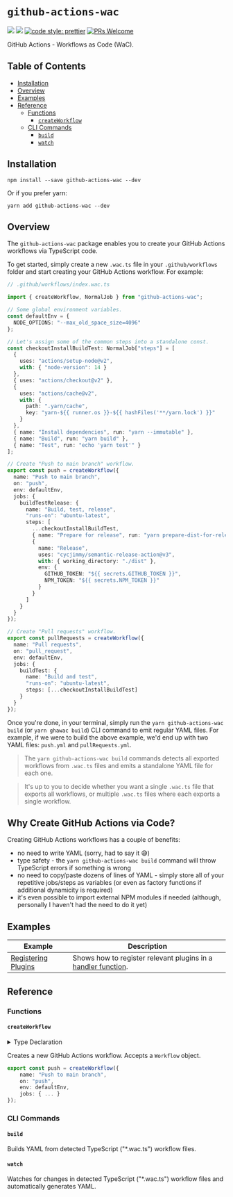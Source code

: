 # `github-actions-wac`

[![](https://img.shields.io/npm/dw/github-actions-wac.svg)](https://www.npmjs.com/package/github-actions-wac)
[![](https://img.shields.io/npm/v/github-actions-wac.svg)](https://www.npmjs.com/package/github-actions-wac)
[![code style: prettier](https://img.shields.io/badge/code_style-prettier-ff69b4.svg?style=flat-square)](https://github.com/prettier/prettier)
[![PRs Welcome](https://img.shields.io/badge/PRs-welcome-brightgreen.svg?style=flat-square)](http://makeapullrequest.com)

GitHub Actions - Workflows as Code (WaC).

## Table of Contents

- [Installation](#installation)
- [Overview](#overview)
- [Examples](#examples)
- [Reference](#reference)
  - [Functions](#functions)
    - [`createWorkflow`](#createWorkflow)
  - [CLI Commands](#functions)
    - [`build`](#build)
    - [`watch`](#watch)

## Installation

```
npm install --save github-actions-wac --dev
```

Or if you prefer yarn:

```
yarn add github-actions-wac --dev
```

## Overview

The `github-actions-wac` package enables you to create your GitHub Actions workflows via TypeScript code.

To get started, simply create a new `.wac.ts` file in your `.github/workflows` folder and start creating your GitHub Actions workflow. For example:

```ts
// .github/workflows/index.wac.ts

import { createWorkflow, NormalJob } from "github-actions-wac";

// Some global environment variables.
const defaultEnv = {
  NODE_OPTIONS: "--max_old_space_size=4096"
};

// Let's assign some of the common steps into a standalone const.
const checkoutInstallBuildTest: NormalJob["steps"] = [
  {
    uses: "actions/setup-node@v2",
    with: { "node-version": 14 }
  },
  { uses: "actions/checkout@v2" },
  {
    uses: "actions/cache@v2",
    with: {
      path: ".yarn/cache",
      key: "yarn-${{ runner.os }}-${{ hashFiles('**/yarn.lock') }}"
    }
  },
  { name: "Install dependencies", run: "yarn --immutable" },
  { name: "Build", run: "yarn build" },
  { name: "Test", run: "echo 'yarn test'" }
];

// Create "Push to main branch" workflow.
export const push = createWorkflow({
  name: "Push to main branch",
  on: "push",
  env: defaultEnv,
  jobs: {
    buildTestRelease: {
      name: "Build, test, release",
      "runs-on": "ubuntu-latest",
      steps: [
        ...checkoutInstallBuildTest,
        { name: "Prepare for release", run: "yarn prepare-dist-for-release" },
        {
          name: "Release",
          uses: "cycjimmy/semantic-release-action@v3",
          with: { working_directory: "./dist" },
          env: {
            GITHUB_TOKEN: "${{ secrets.GITHUB_TOKEN }}",
            NPM_TOKEN: "${{ secrets.NPM_TOKEN }}"
          }
        }
      ]
    }
  }
});

// Create "Pull requests" workflow.
export const pullRequests = createWorkflow({
  name: "Pull requests",
  on: "pull_request",
  env: defaultEnv,
  jobs: {
    buildTest: {
      name: "Build and test",
      "runs-on": "ubuntu-latest",
      steps: [...checkoutInstallBuildTest]
    }
  }
});
```

Once you're done, in your terminal, simply run the `yarn github-actions-wac build` (or `yarn ghawac build`) CLI command to emit regular YAML files. For example, if we were to build the above example, we'd end up with two YAML files: `push.yml` and `pullRequests.yml`.

> The `yarn github-actions-wac build` commands detects all exported workflows from `.wac.ts` files and emits a standalone YAML file for each one.

> It's up to you to decide whether you want a single `.wac.ts` file that exports all workflows, or multiple `.wac.ts` files where each exports a single workflow.

## Why Create GitHub Actions via Code?

Creating GitHub Actions workflows has a couple of benefits:

- no need to write YAML (sorry, had to say it 😅)
- type safety - the `yarn github-actions-wac build` command will throw TypeScript errors if something is wrong
- no need to copy/paste dozens of lines of YAML - simply store all of your repetitive jobs/steps as variables (or even as factory functions if additional dynamicity is required)
- it's even possible to import external NPM modules if needed (although, personally I haven't had the need to do it yet)

## Examples

| Example                                                      | Description                                                                 |
| ------------------------------------------------------------ | --------------------------------------------------------------------------- |
| [Registering Plugins](./docs/examples/registeringPlugins.md) | Shows how to register relevant plugins in a [handler function](../handler). |

## Reference

### Functions

#### `createWorkflow`

<details>
<summary>Type Declaration</summary>
<p>

```ts
export declare const createWorkflow: (workflow: Workflow) => Workflow;
```

</p>
</details>

Creates a new GitHub Actions workflow. Accepts a `Workflow` object.

```ts
export const push = createWorkflow({
    name: "Push to main branch",
    on: "push",
    env: defaultEnv,
    jobs: { ... }
});
```

### CLI Commands

#### `build`

Builds YAML from detected TypeScript ("\*.wac.ts") workflow files.

#### `watch`

Watches for changes in detected TypeScript ("\*.wac.ts") workflow files and automatically generates YAML.
